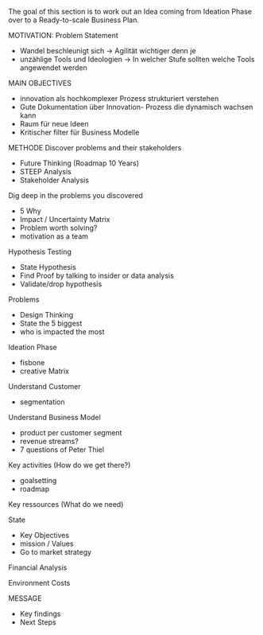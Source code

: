 The goal of this section is to work out an Idea coming from Ideation Phase over to a Ready-to-scale Business Plan.

MOTIVATION:
Problem Statement
- Wandel beschleunigt sich -> Agilität wichtiger denn je
- unzählige Tools und Ideologien -> In welcher Stufe sollten welche Tools angewendet werden


MAIN OBJECTIVES
- innovation als hochkomplexer Prozess strukturiert verstehen
- Gute Dokumentation über Innovation- Prozess die dynamisch wachsen kann
- Raum für neue Ideen
- Kritischer filter für Business Modelle

METHODE
Discover problems and their stakeholders
- Future Thinking (Roadmap 10 Years)
-  STEEP Analysis
- Stakeholder Analysis

Dig deep in the problems you discovered
- 5 Why
- Impact / Uncertainty Matrix
- Problem worth solving?
- motivation as a team

Hypothesis Testing
- State Hypothesis
- Find Proof by talking to insider or data analysis
- Validate/drop hypothesis

Problems
- Design Thinking
- State the 5 biggest
- who is impacted the most

Ideation Phase
- fisbone
- creative Matrix

Understand Customer
- segmentation

Understand Business Model
- product per customer segment
- revenue streams?
- 7 questions of Peter Thiel

Key activities (How do we get there?)
- goalsetting
- roadmap

Key ressources (What do we need)

State
- Key Objectives
- mission / Values
- Go to market strategy

Financial Analysis

Environment Costs

MESSAGE
- Key findings
- Next Steps
